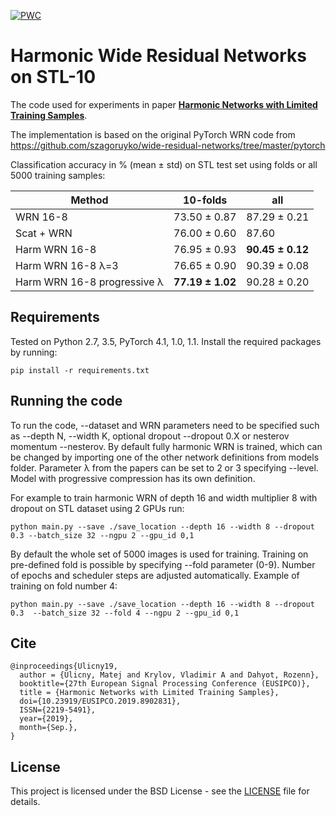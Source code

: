 [![PWC](https://img.shields.io/endpoint.svg?url=https://paperswithcode.com/badge/harmonic-networks-with-limited-training/image-classification-on-stl-10)](https://paperswithcode.com/sota/image-classification-on-stl-10?p=harmonic-networks-with-limited-training)
# Harmonic Wide Residual Networks on STL-10

The code used for experiments in paper [**Harmonic Networks with Limited Training Samples**](https://ieeexplore.ieee.org/abstract/document/8902831).

The implementation is based on the original PyTorch WRN code from https://github.com/szagoruyko/wide-residual-networks/tree/master/pytorch


Classification accuracy in % (mean &plusmn; std) on STL test set using folds or all 5000 training samples:

| Method | 10-folds | all |
| ------ | -------- | --- |
| WRN 16-8 | 73.50 &plusmn; 0.87 | 87.29 &plusmn; 0.21 |
| Scat + WRN | 76.00 &plusmn; 0.60 | 87.60 |
| Harm WRN 16-8 | 76.95 &plusmn; 0.93 | **90.45 &plusmn; 0.12** |
| Harm WRN 16-8 &lambda;=3 | 76.65 &plusmn; 0.90 | 90.39 &plusmn; 0.08 |
| Harm WRN 16-8 progressive &lambda; | **77.19 &plusmn; 1.02** | 90.28 &plusmn; 0.20 |

## Requirements

Tested on Python 2.7, 3.5, PyTorch 4.1, 1.0, 1.1.
Install the required packages by running:

```
pip install -r requirements.txt
```

## Running the code

To run the code, --dataset and WRN parameters need to be specified such as --depth N, --width K, optional dropout --dropout 0.X or nesterov momentum --nesterov. By default fully harmonic WRN is trained, which can be changed by importing one of the other network definitions from models folder. Parameter &lambda; from the papers can be set to 2 or 3 specifying --level. Model with progressive compression has its own definition.

For example to train harmonic WRN of depth 16 and width multiplier 8 with dropout on STL dataset using 2 GPUs run:

```
python main.py --save ./save_location --depth 16 --width 8 --dropout 0.3 --batch_size 32 --ngpu 2 --gpu_id 0,1
```

By default the whole set of 5000 images is used for training. Training on pre-defined fold is possible by specifying --fold parameter (0-9). Number of epochs and scheduler steps are adjusted automatically. Example of training on fold number 4:

```
python main.py --save ./save_location --depth 16 --width 8 --dropout 0.3  --batch_size 32 --fold 4 --ngpu 2 --gpu_id 0,1
```

## Cite

```
@inproceedings{Ulicny19,
  author = {Ulicny, Matej and Krylov, Vladimir A and Dahyot, Rozenn},
  booktitle={27th European Signal Processing Conference (EUSIPCO)},
  title = {Harmonic Networks with Limited Training Samples},
  doi={10.23919/EUSIPCO.2019.8902831},
  ISSN={2219-5491},
  year={2019}, 
  month={Sep.},
}
```

## License

This project is licensed under the BSD License - see the [LICENSE](LICENSE) file for details.
